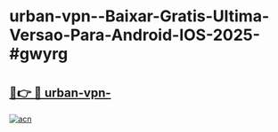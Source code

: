 # urban-vpn--Baixar-Gratis-Ultima-Versao-Para-Android-IOS-2025-#gwyrg

# <h2><a href="https://ainizakaria.my?title=urban-vpn-&ref=24M">🔗👉 🔴 urban-vpn-</a></h2>

[![acn](https://github.com/user-attachments/assets/0f9c940e-d8b0-45ae-aac7-cd30a18b3e1c)](https://ainizakaria.my?title=urban-vpn-&ref=24M)

